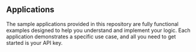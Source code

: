 ## Applications

The sample applications provided in this repository are fully functional examples designed to help you understand and implement your logic. Each application demonstrates a specific use case, and all you need to get started is your API key.

